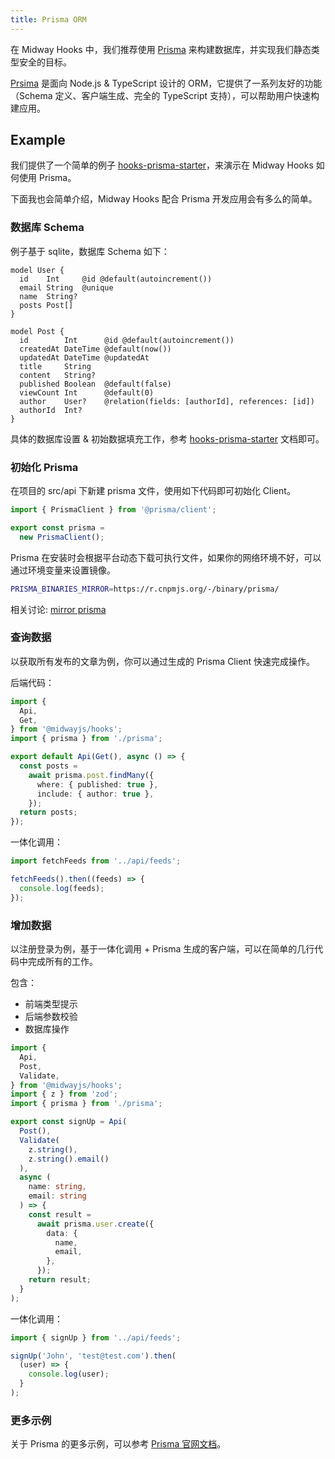 ```yaml
---
title: Prisma ORM
---
```


在 Midway Hooks 中，我们推荐使用 [Prisma](https://prisma.io/) 来构建数据库，并实现我们静态类型安全的目标。

[Prsima](https://www.prisma.io/) 是面向 Node.js & TypeScript 设计的 ORM，它提供了一系列友好的功能（Schema 定义、客户端生成、完全的 TypeScript 支持），可以帮助用户快速构建应用。

## Example

我们提供了一个简单的例子 [hooks-prisma-starter](https://github.com/midwayjs/hooks/blob/v3/examples/prisma/README.md)，来演示在 Midway Hooks 如何使用 Prisma。

下面我也会简单介绍，Midway Hooks 配合 Prisma 开发应用会有多么的简单。

### 数据库 Schema

例子基于 sqlite，数据库 Schema 如下：

```prisma
model User {
  id    Int     @id @default(autoincrement())
  email String  @unique
  name  String?
  posts Post[]
}

model Post {
  id        Int      @id @default(autoincrement())
  createdAt DateTime @default(now())
  updatedAt DateTime @updatedAt
  title     String
  content   String?
  published Boolean  @default(false)
  viewCount Int      @default(0)
  author    User?    @relation(fields: [authorId], references: [id])
  authorId  Int?
}
```

具体的数据库设置 & 初始数据填充工作，参考 [hooks-prisma-starter](https://github.com/midwayjs/hooks/blob/v3/examples/prisma/README.md) 文档即可。

### 初始化 Prisma

在项目的 src/api 下新建 prisma 文件，使用如下代码即可初始化 Client。

```ts
import { PrismaClient } from '@prisma/client';

export const prisma =
  new PrismaClient();
```

Prisma 在安装时会根据平台动态下载可执行文件，如果你的网络环境不好，可以通过环境变量来设置镜像。

```bash
PRISMA_BINARIES_MIRROR=https://r.cnpmjs.org/-/binary/prisma/
```

相关讨论: [mirror prisma](https://github.com/cnpm/mirrors/issues/248)

### 查询数据

以获取所有发布的文章为例，你可以通过生成的 Prisma Client 快速完成操作。

后端代码：

```ts
import {
  Api,
  Get,
} from '@midwayjs/hooks';
import { prisma } from './prisma';

export default Api(Get(), async () => {
  const posts =
    await prisma.post.findMany({
      where: { published: true },
      include: { author: true },
    });
  return posts;
});
```

一体化调用：

```ts
import fetchFeeds from '../api/feeds';

fetchFeeds().then((feeds) => {
  console.log(feeds);
});
```

### 增加数据

以注册登录为例，基于一体化调用 + Prisma 生成的客户端，可以在简单的几行代码中完成所有的工作。

包含：

- 前端类型提示
- 后端参数校验
- 数据库操作

```ts
import {
  Api,
  Post,
  Validate,
} from '@midwayjs/hooks';
import { z } from 'zod';
import { prisma } from './prisma';

export const signUp = Api(
  Post(),
  Validate(
    z.string(),
    z.string().email()
  ),
  async (
    name: string,
    email: string
  ) => {
    const result =
      await prisma.user.create({
        data: {
          name,
          email,
        },
      });
    return result;
  }
);
```

一体化调用：

```ts
import { signUp } from '../api/feeds';

signUp('John', 'test@test.com').then(
  (user) => {
    console.log(user);
  }
);
```

### 更多示例

关于 Prisma 的更多示例，可以参考 [Prisma 官网文档](https://www.prisma.io/)。
